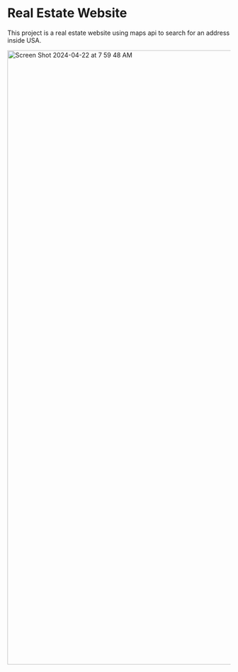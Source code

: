 # Real Estate Website

This project is a real estate website using maps api to search for an address inside USA.

<img width="1382" alt="Screen Shot 2024-04-22 at 7 59 48 AM" src="https://github.com/Adrodk/Realty/assets/126636667/306619d8-1555-4de7-9246-681fc991ffd0">



